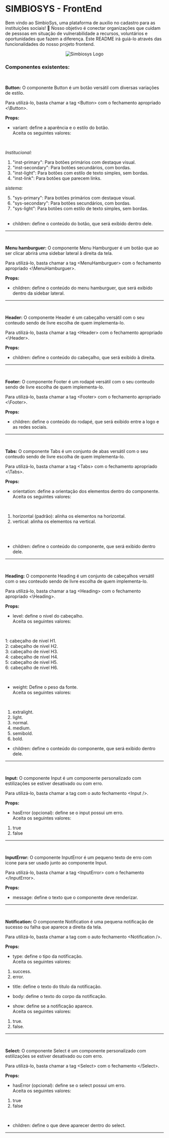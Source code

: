 # SIMBIOSYS - FrontEnd

Bem vindo ao SimbioSys, uma plataforma de auxilio no cadastro para as instituições sociais! 💙 Nosso objetivo é conectar organizações que cuidam de pessoas em situação de vulnerabilidade a recursos, voluntários e oportunidades que fazem a diferença. Este README irá guiá-lo através das funcionalidades do nosso projeto frontend.

<p align="center">
  <img src="https://imgur.com/6s2lH3n.png" alt="Simbiosys Logo">
</p>

### Componentes existentes:

<br>

**Button:** O componente Button é um botão versátil com diversas variações de estilo.

Para utilizá-lo, basta chamar a tag \<Button> com o fechamento apropriado \<\Button>.

**Props:**

- variant:
  define a aparência e o estilo do botão. <br>
  Aceita os seguintes valores:

<br>

_Institucional:_

1. "inst-primary": Para botões primários com destaque visual.
2. "inst-secondary": Para botões secundários, com bordas.
3. "inst-light": Para botões com estilo de texto simples, sem bordas.
4. "inst-link": Para botões que parecem links.

_sistema:_

5. "sys-primary": Para botões primários com destaque visual.
6. "sys-secondary": Para botões secundários, com bordas.
7. "sys-light": Para botões com estilo de texto simples, sem bordas.
   <br>
   <br>

- children: define o conteúdo do botão, que será exibido dentro dele.

---

<br>

**Menu hamburguer:** O componente Menu Hamburguer é um botão que ao ser clicar abrirá uma sidebar lateral à direita da tela.

Para utilizá-lo, basta chamar a tag \<MenuHamburguer> com o fechamento apropriado \<\MenuHamburguer>.

**Props:**

- children: define o conteúdo do menu hamburguer, que será exibido dentro da sidebar lateral.

---

<br>

**Header:** O componente Header é um cabeçalho versátil com o seu conteudo sendo de livre escolha de quem implementa-lo.

Para utilizá-lo, basta chamar a tag \<Header> com o fechamento apropriado \<\Header>.

**Props:**

- children: define o conteúdo do cabeçalho, que será exibido à direita.

---

<br>

**Footer:** O componente Footer é um rodapé versátil com o seu conteudo sendo de livre escolha de quem implementa-lo.

Para utilizá-lo, basta chamar a tag \<Footer> com o fechamento apropriado \<\Footer>.

**Props:**

- children: define o conteúdo do rodapé, que será exibido entre a logo e as redes sociais.

---

<br>

**Tabs:**
O componente Tabs é um conjunto de abas versátil com o seu conteudo sendo de livre escolha de quem implementa-lo.

Para utilizá-lo, basta chamar a tag \<Tabs> com o fechamento apropriado \<\Tabs>.

**Props:**

- orientation:
  define a orientação dos elementos dentro do componente.<br>
  Aceita os seguintes valores:

<br>

1. horizontal (padrão): alinha os elementos na horizontal.
2. vertical: alinha os elementos na vertical.

<br>
<br>

- children: define o conteúdo do componente, que será exibido dentro dele.

---

<br>

**Heading:**
O componente Heading é um conjunto de cabeçalhos versátil com o seu conteudo sendo de livre escolha de quem implementa-lo.

Para utilizá-lo, basta chamar a tag \<Heading> com o fechamento apropriado \<\Heading>.

**Props:**

- level:
  define o nivel do cabeçalho.<br>
  Aceita os seguintes valores:

<br>

1: cabeçalho de nivel H1. <br>
2: cabeçalho de nivel H2. <br>
3: cabeçalho de nivel H3. <br>
4: cabeçalho de nivel H4. <br>
5: cabeçalho de nivel H5. <br>
6: cabeçalho de nivel H6. <br>

<br>

- weight:
  Define o peso da fonte.<br>
  Aceita os seguintes valores:

<br>

1. extralight.
2. light.
3. normal.
4. medium.
5. semibold.
6. bold.

- children:
  define o conteúdo do componente, que será exibido dentro dele.

---

<br>

**Input:**
O componente Input é um componente personalizado com estilizações se estiver desativado ou com erro.

Para utilizá-lo, basta chamar a tag com o auto fechamento \<Input />.

**Props:**

- hasError (opcional): define se o input possui um erro.<br>
  Aceita os seguintes valores:

1. true
2. false

---

<br>

**InputError:**
O componente InputError é um pequeno texto de erro com icone para ser usado junto ao componente Input.

Para utilizá-lo, basta chamar a tag \<InputError> com o fechamento \</InputError>.

**Props:**

- message:
  define o texto que o componente deve renderizar.

---

<br>

**Notification:**
O componente Notification é uma pequena notificação de sucesso ou falha que aparece a direita da tela.

Para utilizá-lo, basta chamar a tag com o auto fechamento \<Notification />.

**Props:**

- type:
  define o tipo da notificação.<br>
  Aceita os seguintes valores:

1. success.
2. error.

- title:
  define o texto do titulo da notificação.

- body:
  define o texto do corpo da notificação.

- show:
  define se a notificação aparece.<br>
  Aceita os seguintes valores:

1. true.
2. false.

---

<br>

**Select:**
O componente Select é um componente personalizado com estilizações se estiver desativado ou com erro.

Para utilizá-lo, basta chamar a tag \<Select> com o fechamento \</Select>.

**Props:**

- hasError (opcional): define se o select possui um erro.<br>
  Aceita os seguintes valores:

1. true
2. false

<br>

- children:
  define o que deve aparecer dentro do select.

---

<br>
